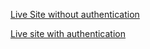 [Live Site without authentication](https://simple-ema-john-without-authentication.netlify.app/)

[Live site with authentication](https://simple-firebase-auth-578e0.web.app/)
